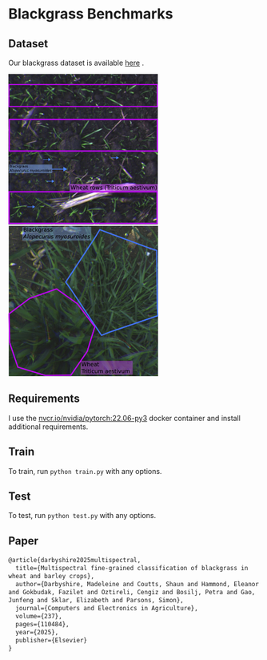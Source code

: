 # Blackgrass Benchmarks

## Dataset
Our blackgrass dataset is available [here](https://lcas.lincoln.ac.uk/wp/research/data-sets-software/eastern-england-blackgrass-dataset/) .

<div>
  <img src="/resources/BG_sparse_annotated.jpg" width="300" height="300" />
  <img src="/resources/BG_midseason_annotated.jpg" width="300" height="300" />
</div>

## Requirements
I use the [nvcr.io/nvidia/pytorch:22.06-py3](https://docs.nvidia.com/deeplearning/frameworks/pytorch-release-notes/rel_22-06.html#rel_22-06) docker container and install additional requirements.

## Train
To train, run `python train.py` with any options.

## Test
To test, run `python test.py` with any options.

## Paper
```
@article{darbyshire2025multispectral,
  title={Multispectral fine-grained classification of blackgrass in wheat and barley crops},
  author={Darbyshire, Madeleine and Coutts, Shaun and Hammond, Eleanor and Gokbudak, Fazilet and Oztireli, Cengiz and Bosilj, Petra and Gao, Junfeng and Sklar, Elizabeth and Parsons, Simon},
  journal={Computers and Electronics in Agriculture},
  volume={237},
  pages={110484},
  year={2025},
  publisher={Elsevier}
}
```
